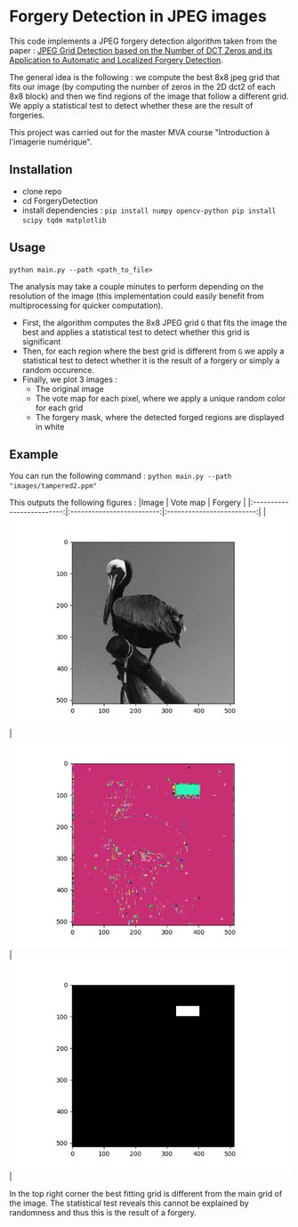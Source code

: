 # Forgery Detection in JPEG images

This code implements a JPEG forgery detection algorithm taken from the paper : [JPEG Grid Detection based on the Number of DCT Zeros and its Application to Automatic and Localized Forgery Detection](http://openaccess.thecvf.com/content_CVPRW_2019/papers/Media%20Forensics/Nikoukhah_JPEG_Grid_Detection_based_on_the_Number_of_DCT_Zeros_CVPRW_2019_paper.pdf).

The general idea is the following : we compute the best 8x8 jpeg grid that fits our image (by computing the number of zeros in the 2D dct2 of each 8x8 block) and then we find regions of the image that follow a different grid. We apply a statistical test to detect whether these are the result of forgeries.

This project was carried out for the master MVA course "Introduction à l'imagerie numérique".

## Installation
- clone repo
- cd ForgeryDetection
- install dependencies : `pip install numpy opencv-python pip install scipy tqdm matplotlib`

## Usage
`python main.py --path <path_to_file>`

The analysis may take a couple minutes to perform depending on the resolution of the image (this implementation could easily benefit from multiprocessing for quicker computation). 
- First, the algorithm computes the 8x8 JPEG grid `G` that fits the image the best and applies a statistical test to detect whether this grid is significant
- Then, for each region where the best grid is different from `G` we apply a statistical test to detect whether it is the result of a forgery or simply a random occurence.
- Finally, we plot 3 images :
  - The original image
  - The vote map for each pixel, where we apply a unique random color for each grid
  - The forgery mask, where the detected forged regions are displayed in white

## Example
You can run the following command : 
`python main.py --path "images/tampered2.ppm"`

This outputs the following figures : 
|Image | Vote map | Forgery |
|:-------------------------:|:-------------------------:|:-------------------------:|
|![Image](https://github.com/MatthieuMoreau0/ForgeryDetection/blob/master/example/usage/image.png "Image") | ![Vote map](https://github.com/MatthieuMoreau0/ForgeryDetection/blob/master/example/usage/votes.png "Vote map")  | ![Forgery](https://github.com/MatthieuMoreau0/ForgeryDetection/blob/master/example/usage/forgery.png "Forgery")|


In the top right corner the best fitting grid is different from the main grid of the image. The statistical test reveals this cannot be explained by randomness and thus this is the result of a forgery.


